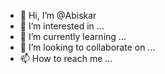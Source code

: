 - 👋 Hi, I’m @Abiskar
- 👀 I’m interested in ...
- 🌱 I’m currently learning ...
- 💞️ I’m looking to collaborate on ...
- 📫 How to reach me ...

<!---
Abiskar/Abiskar is a ✨ special ✨ repository because its `README.md` (this file) appears on your GitHub profile.
You can click the Preview link to take a look at your changes.
--->
